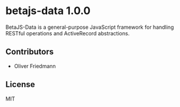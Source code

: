 # betajs-data 1.0.0

BetaJS-Data is a general-purpose JavaScript framework for handling RESTful operations and ActiveRecord abstractions.


## Contributors

- Oliver Friedmann


## License

MIT
